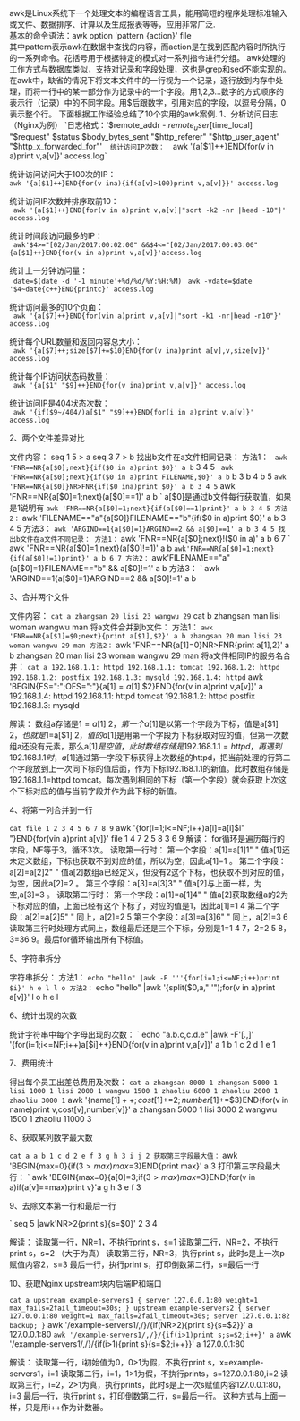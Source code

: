 awk是Linux系统下一个处理文本的编程语言工具，能用简短的程序处理标准输入或文件、数据排序、计算以及生成报表等等，应用非常广泛.  
基本的命令语法：awk option 'pattern {action}' file  
其中pattern表示awk在数据中查找的内容，而action是在找到匹配内容时所执行的一系列命令。花括号用于根据特定的模式对一系列指令进行分组。
awk处理的工作方式与数据库类似，支持对记录和字段处理，这也是grep和sed不能实现的。
在awk中，缺省的情况下将文本文件中的一行视为一个记录，逐行放到内存中处理，而将一行中的某一部分作为记录中的一个字段。用1,2,3...数字的方式顺序的表示行（记录）中的不同字段。用$后跟数字，引用对应的字段，以逗号分隔，0表示整个行。  
下面根据工作经验总结了10个实用的awk案例.  
1、分析访问日志（Nginx为例）  
`日志格式：'$remote_addr - $remote_user [$time_local] "$request" $status $body_bytes_sent "$http_referer" "$http_user_agent" "$http_x_forwarded_for"'`  
统计访问IP次数：  
`awk '{a[$1]++}END{for(v in a)print v,a[v]}' access.log`

统计访问访问大于100次的IP：  
`awk '{a[$1]++}END{for(v ina){if(a[v]>100)print v,a[v]}}' access.log`

统计访问IP次数并排序取前10：  
` awk '{a[$1]++}END{for(v in a)print v,a[v]|"sort -k2 -nr |head -10"}' access.log`

统计时间段访问最多的IP：  
` awk'$4>="[02/Jan/2017:00:02:00" &&$4<="[02/Jan/2017:00:03:00"{a[$1]++}END{for(v in a)print v,a[v]}'access.log`

统计上一分钟访问量：  
` date=$(date -d '-1 minute'+%d/%d/%Y:%H:%M)`
` awk -vdate=$date '$4~date{c++}END{printc}' access.log`

统计访问最多的10个页面：  
` awk '{a[$7]++}END{for(vin a)print v,a[v]|"sort -k1 -nr|head -n10"}' access.log`

统计每个URL数量和返回内容总大小：  
` awk '{a[$7]++;size[$7]+=$10}END{for(v ina)print a[v],v,size[v]}' access.log`

统计每个IP访问状态码数量：  
` awk '{a[$1" "$9]++}END{for(v ina)print v,a[v]}' access.log`

统计访问IP是404状态次数：  
` awk '{if($9~/404/)a[$1" "$9]++}END{for(i in a)print v,a[v]}' access.log`

2、两个文件差异对比

文件内容：
seq 1 5 > a
seq 3 7 > b
找出b文件在a文件相同记录：
方法1：
` awk 'FNR==NR{a[$0];next}{if($0 in a)print $0}' a b`
3
4
5
` awk 'FNR==NR{a[$0];next}{if($0 in a)print FILENAME,$0}' a b`
b 3
b 4
b 5
` awk 'FNR==NR{a[$0]}NR>FNR{if($0 ina)print $0}' a b
3
4
5
` awk 'FNR==NR{a[$0]=1;next}(a[$0]==1)' a b  ` a[$0]是通过b文件每行获取值，如果是1说明有
` awk 'FNR==NR{a[$0]=1;next}{if(a[$0]==1)print}' a b
3
4
5
方法2：
` awk 'FILENAME=="a"{a[$0]}FILENAME=="b"{if($0 in a)print $0}' a b
3
4
5
方法3：
` awk 'ARGIND==1{a[$0]=1}ARGIND==2 && a[$0]==1' a b
3
4
5
找出b文件在a文件不同记录：
方法1：
` awk 'FNR==NR{a[$0];next}!($0 in a)' a b
6
7
` awk 'FNR==NR{a[$0]=1;next}(a[$0]!=1)' a b
` awk'FNR==NR{a[$0]=1;next}{if(a[$0]!=1)print}' a b
6
7
方法2：
` awk'FILENAME=="a"{a[$0]=1}FILENAME=="b" && a[$0]!=1' a b
方法3：
` awk 'ARGIND==1{a[$0]=1}ARGIND==2 && a[$0]!=1' a b

3、合并两个文件

文件内容：
` cat a
zhangsan 20
lisi 23
wangwu 29
` cat b
zhangsan man
lisi woman
wangwu man
将a文件合并到b文件：
方法1：
` awk 'FNR==NR{a[$1]=$0;next}{print a[$1],$2}' a b
zhangsan 20 man
lisi 23 woman
wangwu 29 man
方法2：
` awk 'FNR==NR{a[$1]=$0}NR>FNR{print a[$1],$2}' a b
zhangsan 20 man
lisi 23 woman
wangwu 29 man
将a文件相同IP的服务名合并：
` cat a
192.168.1.1: httpd
192.168.1.1: tomcat
192.168.1.2: httpd
192.168.1.2: postfix
192.168.1.3: mysqld
192.168.1.4: httpd
` awk 'BEGIN{FS=":";OFS=":"}{a[$1]=a[$1] $2}END{for(v in a)print v,a[v]}' a
192.168.1.4: httpd
192.168.1.1: httpd tomcat
192.168.1.2: httpd postfix
192.168.1.3: mysqld

解读：
数组a存储是$1=a[$1] $2，第一个a[$1]是以第一个字段为下标，值是a[$1] $2，也就是$1=a[$1] $2，值的a[$1]是用第一个字段为下标获取对应的值，但第一次数组a还没有元素，那么a[$1]是空值，此时数组存储是192.168.1.1=httpd，再遇到192.168.1.1时，a[$1]通过第一字段下标获得上次数组的httpd，把当前处理的行第二个字段放到上一次同下标的值后面，作为下标192.168.1.1的新值。此时数组存储是192.168.1.1=httpd tomcat。每次遇到相同的下标（第一个字段）就会获取上次这个下标对应的值与当前字段并作为此下标的新值。

4、将第一列合并到一行


` cat file
1 2 3
4 5 6
7 8 9
` awk '{for(i=1;i<=NF;i++)a[i]=a[i]$i" "}END{for(vin a)print a[v]}' file
1 4 7
2 5 8
3 6 9
解读：
for循环是遍历每行的字段，NF等于3，循环3次。
读取第一行时：
第一个字段：a[1]=a[1]1" "  值a[1]还未定义数组，下标也获取不到对应的值，所以为空，因此a[1]=1 。
第二个字段：a[2]=a[2]2" "  值a[2]数组a已经定义，但没有2这个下标，也获取不到对应的值，为空，因此a[2]=2 。
第三个字段：a[3]=a[3]3" "  值a[2]与上面一样，为空,a[3]=3 。
读取第二行时：
第一个字段：a[1]=a[1]4" "  值a[2]获取数组a的2为下标对应的值，上面已经有这个下标了，对应的值是1，因此a[1]=1 4
第二个字段：a[2]=a[2]5" "  同上，a[2]=2 5
第三个字段：a[3]=a[3]6" "  同上，a[2]=3 6
读取第三行时处理方式同上，数组最后还是三个下标，分别是1=1 4 7，2=2 5 8，3=36 9。最后for循环输出所有下标值。

5、字符串拆分

字符串拆分：
方法1：
` echo "hello" |awk -F '''{for(i=1;i<=NF;i++)print $i}'
h
e
l
l
o
方法2：
` echo "hello" |awk '{split($0,a,"''");for(v in a)print a[v]}'
l
o
h
e
l

6、统计出现的次数

统计字符串中每个字母出现的次数：
` echo "a.b.c,c.d.e" |awk -F'[.,]' '{for(i=1;i<=NF;i++)a[$i]++}END{for(v in a)print v,a[v]}'
a 1
b 1
c 2
d 1
e 1

7、费用统计

得出每个员工出差总费用及次数：
` cat a
zhangsan 8000 1
zhangsan 5000 1
lisi 1000 1
lisi 2000 1
wangwu 1500 1
zhaoliu 6000 1
zhaoliu 2000 1
zhaoliu 3000 1
` awk '{name[$1]++;cost[$1]+=$2;number[$1]+=$3}END{for(v in name)print v,cost[v],number[v]}' a
zhangsan 5000 1
lisi 3000 2
wangwu 1500 1
zhaoliu 11000 3

8、获取某列数字最大数


` cat a
a b 1
c d 2
e f 3
g h 3
i j 2
获取第三字段最大值：
` awk 'BEGIN{max=0}{if($3>max)max=$3}END{print max}' a
3
打印第三字段最大行：
` awk 'BEGIN{max=0}{a[$0]=$3;if($3>max)max=$3}END{for(v in a)if(a[v]==max)print v}'a
g h 3
e f 3

9、去除文本第一行和最后一行

` seq 5 |awk'NR>2{print s}{s=$0}'
2
3
4

解读：
读取第一行，NR=1，不执行print s，s=1
读取第二行，NR=2，不执行print s，s=2 （大于为真）
读取第三行，NR=3，执行print s，此时s是上一次p赋值内容2，s=3
最后一行，执行print s，打印倒数第二行，s=最后一行

10、获取Nginx upstream块内后端IP和端口


` cat a
upstream example-servers1 {
   server 127.0.0.1:80 weight=1 max_fails=2fail_timeout=30s;
}
upstream example-servers2 {
   server 127.0.0.1:80 weight=1 max_fails=2fail_timeout=30s;
   server 127.0.0.1:82 backup;
}
` awk '/example-servers1/,/}/{if(NR>2){print s}{s=$2}}' a
127.0.0.1:80
` awk '/example-servers1/,/}/{if(i>1)print s;s=$2;i++}' a
` awk '/example-servers1/,/}/{if(i>1){print s}{s=$2;i++}}' a
127.0.0.1:80

解读：
读取第一行，i初始值为0，0>1为假，不执行print s，x=example-servers1，i=1
读取第二行，i=1，1>1为假，不执行prints，s=127.0.0.1:80,i=2
读取第三行，i=2，2>1为真，执行prints，此时s是上一次s赋值内容127.0.0.1:80，i=3
最后一行，执行print s，打印倒数第二行，s=最后一行。
这种方式与上面一样，只是用i++作为计数器。